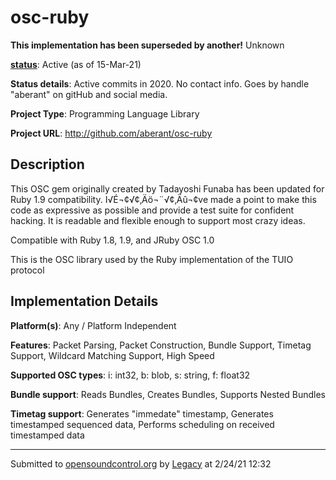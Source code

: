 # osc-ruby

**This implementation has been superseded by another!**
Unknown

**[status](https://ccrma.stanford.edu/~matt/OSC/implementation-status.html)**: Active (as of 15-Mar-21)

**Status details**: 
Active commits in 2020.  No contact info.  Goes by handle "aberant" on gitHub and social media.

**Project Type**: Programming Language Library

**Project URL**: <http://github.com/aberant/osc-ruby>

## Description

This OSC gem originally created by Tadayoshi Funaba has been updated for Ruby 1.9 compatibility. I√É¬¢√¢‚Äö¬¨√¢‚Äû¬¢ve made a point to make this code as expressive as possible and provide a test suite for confident hacking. It is readable and flexible enough to support most crazy ideas. <p> Compatible with Ruby 1.8, 1.9, and JRuby OSC 1.0 <p> This is the OSC library used by the Ruby implementation of the TUIO protocol

## Implementation Details

**Platform(s)**: Any / Platform Independent

**Features**: Packet Parsing, Packet Construction, Bundle Support, Timetag Support, Wildcard Matching Support, High Speed

**Supported OSC types**: i: int32, b: blob, s: string, f: float32

**Bundle support**: Reads Bundles, Creates Bundles, Supports Nested Bundles

**Timetag support**: Generates "immedate" timestamp, Generates timestamped sequenced data, Performs scheduling on received timestamped data

---
Submitted to [opensoundcontrol.org](https://opensoundcontrol.org) by [Legacy](https://web.archive.org) at 2/24/21 12:32
